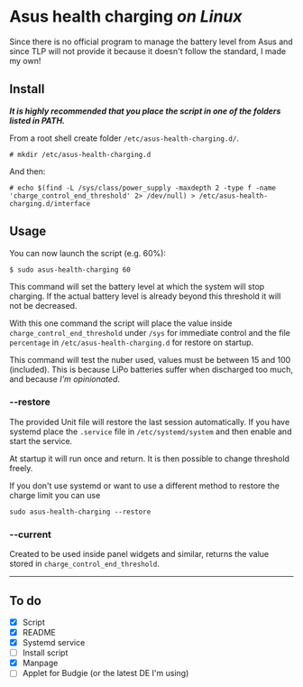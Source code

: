 # Asus health charging _on Linux_

Since there is no official program to manage the battery level from Asus
and since TLP will not provide it because it doesn't follow the standard,
I made my own!

## Install
___It is highly recommended that you place the script in one of the folders listed in PATH.___

From a root shell create folder `/etc/asus-health-charging.d/`.

```
# mkdir /etc/asus-health-charging.d
```
And then:

```
# echo $(find -L /sys/class/power_supply -maxdepth 2 -type f -name 'charge_control_end_threshold' 2> /dev/null) > /etc/asus-health-charging.d/interface
```

## Usage
You can now launch the script (e.g. 60%):
```
$ sudo asus-health-charging 60
```

This command will set the battery level at which the system will stop charging.
If the actual battery level is already beyond this threshold it will not be decreased.

With this one command the script will place the value inside `charge_control_end_threshold`
under `/sys` for immediate control and the file `percentage` in `/etc/asus-health-charging.d` for restore on startup.

This command will test the nuber used, values must be between 15 and 100 (included).
This is because LiPo batteries suffer when discharged too much, and because _I'm opinionated_.

### __--restore__
The provided Unit file will restore the last session automatically. If you have systemd place the `.service` file
in `/etc/systemd/system` and then enable and start the service.

At startup it will run once and return. It is then possible to change threshold freely.

If you don't use systemd or want to use a different method to restore the charge limit
you can use
```
sudo asus-health-charging --restore
```

### __--current__
Created to be used inside panel widgets and similar,
returns the value stored in `charge_control_end_threshold`.

---
## To do
- [x] Script
- [x] README
- [x] Systemd service
- [ ] Install script
- [x] Manpage
- [ ] Applet for Budgie (or the latest DE I'm using)
